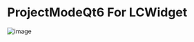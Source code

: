 # ProjectModeQt6 For LCWidget
![image](https://github.com/sixylc/ProjectModeQt6/assets/78344034/d9a5fea7-f3a0-4333-ae4a-829a1c69995a)
